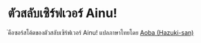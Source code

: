 # ตัวสลับเซิร์ฟเวอร์ Ainu!
่คือซอร์สโค้ตของตัวสลับเซิร์ฟเวอร์ Ainu!
แปลภาษาไทยโดย [Aoba (Hazuki-san)](https://github.com/Hazuki-san)
